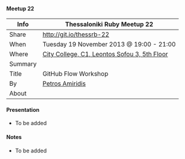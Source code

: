 #### Meetup 22

| Info         | Thessaloniki Ruby Meetup 22 |
| ------------ | --------------------------- |
| Share        | http://git.io/thessrb-22 |
| When         | Tuesday 19 November 2013 @ 19:00 - 21:00 |
| Where        | [City College, C1, Leontos Sofou 3, 5th Floor](http://tinyurl.com/ldpoy8s) |
| Summary      |  |
| Title        | GitHub Flow Workshop |
| By           | [Petros Amiridis](https://github.com/petros) |
| About        |  |


#### Presentation

* To be added

#### Notes

* To be added
